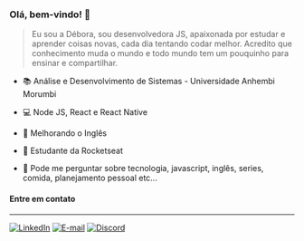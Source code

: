 ### Olá, bem-vindo! :raising_hand:

> Eu sou a Débora, sou desenvolvedora JS, apaixonada por estudar e aprender coisas novas, cada dia tentando codar melhor. Acredito que conhecimento muda o mundo e todo mundo tem um pouquinho para ensinar e compartilhar.  

- :books: Análise e Desenvolvimento de Sistemas - Universidade Anhembi Morumbi
- :computer: Node JS, React e React Native
- :book: Melhorando o Inglês
- :rocket: Estudante da Rocketseat

- :memo: Pode me perguntar sobre tecnologia, javascript, inglês, series, comida, planejamento pessoal etc... 

#### Entre em contato
---
[ ![LinkedIn](https://user-images.githubusercontent.com/60484585/87348076-8fcb8700-c52a-11ea-8299-4d71e142afb1.png)](https://www.linkedin.com/in/deboranunesfelix/)
[ ![E-mail](https://user-images.githubusercontent.com/60484585/87349178-411eec80-c52c-11ea-9d7e-1808c0e9a8d2.png)](mailto:deboranunesfelix@gmail.com)
[ ![Discord](https://user-images.githubusercontent.com/60484585/87349263-66abf600-c52c-11ea-842d-5acddef92c1b.png)](https://discord.gg/XbNKdc)


